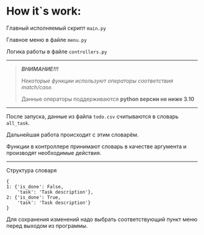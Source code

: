 # How it`s work:

Главный исполняемый скрипт `main.py`

Главное меню в файле `menu.py`

Логика работы в файле `controllers.py`

---
>***ВНИМАНИЕ!!!***
>
>*Некоторые функции используют операторы соответствия match/case.*
>
>Данные операторы поддерживаются **python версии не ниже 3.10**
---

После запуска, данные из файла `todo.csv` считываются в словарь `all_task`.

Дальнейшая работа происходит с этим словарём.

Функции в контроллере принимают словарь в качестве аргумента и производят необходимые действия.

---

Структура словаря

```
{
1: {'is_done': False,
    'task': 'Task description'},
2: {'is_done': True,
    'task': 'Task description'}
}
```

Для сохранения изменений надо выбрать соответствующий пункт меню перед выходом из программы.
